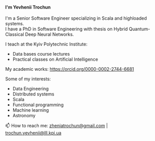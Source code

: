 #### I'm Yevhenii Trochun 
  
I'm a Senior Software Engineer specializing in Scala and highloaded systems.  
I have a PhD in Software Engineering with thesis on Hybrid Quantum-Classical Deep Neural Networks.

I teach at the Kyiv Polytechnic Institute:  
  - Data bases course lectures  
  - Practical classes on Artificial Intelligence  
  
My academic works: https://orcid.org/0000-0002-2744-6681  
  
Some of my interests:  
  - Data Engineering  
  - Distributed systems  
  - Scala  
  - Functional programming  
  - Machine learning  
  - Astronomy  

📫 How to reach me: zheniatrochun@gmail.com | trochun.yevhenii@lll.kpi.ua  
